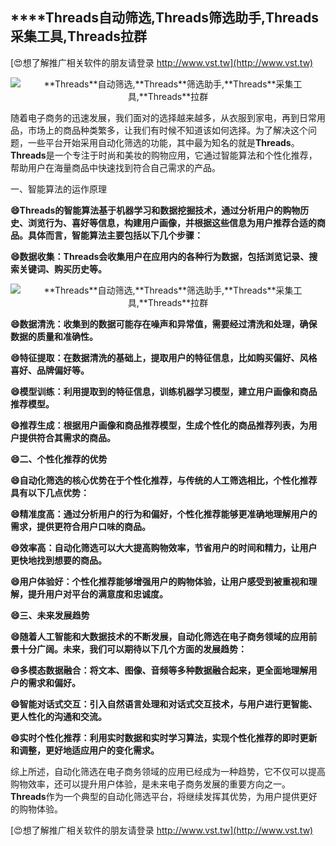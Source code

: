 ## ****Threads**自动筛选,**Threads**筛选助手,**Threads**采集工具,**Threads**拉群**

[😍想了解推广相关软件的朋友请登录 http://www.vst.tw](http://www.vst.tw)

 <center><img src="https://vst.tw/MP4/tuiguang/png/7.png" alt="**Threads**自动筛选,**Threads**筛选助手,**Threads**采集工具,**Threads**拉群"></center>

随着电子商务的迅速发展，我们面对的选择越来越多，从衣服到家电，再到日常用品，市场上的商品种类繁多，让我们有时候不知道该如何选择。为了解决这个问题，一些平台开始采用自动化筛选的功能，其中最为知名的就是**Threads**。**Threads**是一个专注于时尚和美妆的购物应用，它通过智能算法和个性化推荐，帮助用户在海量商品中快速找到符合自己需求的产品。

一、智能算法的运作原理

**😄**Threads**的智能算法基于机器学习和数据挖掘技术，通过分析用户的购物历史、浏览行为、喜好等信息，构建用户画像，并根据这些信息为用户推荐合适的商品。具体而言，智能算法主要包括以下几个步骤：**

**😄数据收集：**Threads**会收集用户在应用内的各种行为数据，包括浏览记录、搜索关键词、购买历史等。**

 <center><img src="https://vst.tw/MP4/tuiguang/png/3.png" alt="**Threads**自动筛选,**Threads**筛选助手,**Threads**采集工具,**Threads**拉群"></center>

**😄数据清洗：收集到的数据可能存在噪声和异常值，需要经过清洗和处理，确保数据的质量和准确性。**

**😄特征提取：在数据清洗的基础上，提取用户的特征信息，比如购买偏好、风格喜好、品牌偏好等。**

**😄模型训练：利用提取到的特征信息，训练机器学习模型，建立用户画像和商品推荐模型。**

**😄推荐生成：根据用户画像和商品推荐模型，生成个性化的商品推荐列表，为用户提供符合其需求的商品。**

**😄二、个性化推荐的优势**

**😄自动化筛选的核心优势在于个性化推荐，与传统的人工筛选相比，个性化推荐具有以下几点优势：**

**😄精准度高：通过分析用户的行为和偏好，个性化推荐能够更准确地理解用户的需求，提供更符合用户口味的商品。**

**😄效率高：自动化筛选可以大大提高购物效率，节省用户的时间和精力，让用户更快地找到想要的商品。**

**😄用户体验好：个性化推荐能够增强用户的购物体验，让用户感受到被重视和理解，提升用户对平台的满意度和忠诚度。**

**😄三、未来发展趋势**

**😄随着人工智能和大数据技术的不断发展，自动化筛选在电子商务领域的应用前景十分广阔。未来，我们可以期待以下几个方面的发展趋势：**

**😄多模态数据融合：将文本、图像、音频等多种数据融合起来，更全面地理解用户的需求和偏好。**

**😄智能对话式交互：引入自然语言处理和对话式交互技术，与用户进行更智能、更人性化的沟通和交流。**

**😄实时个性化推荐：利用实时数据和实时学习算法，实现个性化推荐的即时更新和调整，更好地适应用户的变化需求。**

综上所述，自动化筛选在电子商务领域的应用已经成为一种趋势，它不仅可以提高购物效率，还可以提升用户体验，是未来电子商务发展的重要方向之一。**Threads**作为一个典型的自动化筛选平台，将继续发挥其优势，为用户提供更好的购物体验。

[😍想了解推广相关软件的朋友请登录 http://www.vst.tw](http://www.vst.tw)




